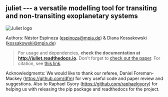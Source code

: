 juliet --- a versatile modelling tool for transiting and non-transiting exoplanetary systems
---

![Juliet logo](juliet.png?raw=true)

Authors: Néstor Espinoza (espinoza@mpia.de) & Diana Kossakowski (kossakowski@mpia.de)

> For usage and dependencies, **check the documentation at http://juliet.readthedocs.io.**
> Don't forget to [check out the paper](https://arxiv.org/abs/1812.08549).
> For citation, see [this link](https://github.com/nespinoza/juliet/wiki/Citing-the-code).

Acknowledgments: We would like to thank our referee, Daniel Foreman-Mackey (https://github.com/dfm) for very useful code and paper review and suggestions. Also to Raphael Gyory (https://github.com/raphaelgyory) for helping us with releasing the pip package and readthedocs for the project.
